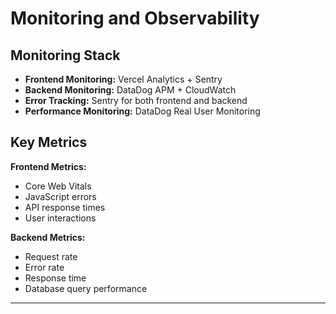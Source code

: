 # Monitoring and Observability

## Monitoring Stack
- **Frontend Monitoring:** Vercel Analytics + Sentry
- **Backend Monitoring:** DataDog APM + CloudWatch
- **Error Tracking:** Sentry for both frontend and backend
- **Performance Monitoring:** DataDog Real User Monitoring

## Key Metrics

**Frontend Metrics:**
- Core Web Vitals
- JavaScript errors
- API response times
- User interactions

**Backend Metrics:**
- Request rate
- Error rate
- Response time
- Database query performance

---
